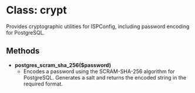 # Class: crypt

Provides cryptographic utilities for ISPConfig, including password encoding for PostgreSQL.

## Methods
- **postgres_scram_sha_256($password)**
  - Encodes a password using the SCRAM-SHA-256 algorithm for PostgreSQL. Generates a salt and returns the encoded string in the required format.
